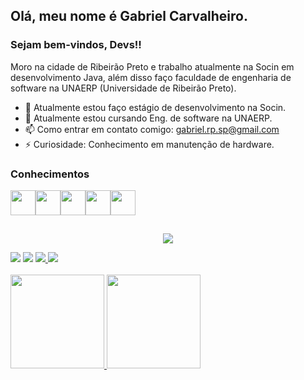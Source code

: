 ## Olá, meu nome é Gabriel Carvalheiro.
### Sejam bem-vindos, Devs!!

Moro na cidade de Ribeirão Preto e trabalho atualmente na Socin em desenvolvimento Java, além disso faço faculdade de engenharia de software na UNAERP (Universidade de Ribeirão Preto).

- 🔭 Atualmente estou faço estágio de desenvolvimento na Socin.
- 🌱 Atualmente estou cursando Eng. de software na UNAERP.
- 📫 Como entrar em contato comigo: gabriel.rp.sp@gmail.com
- ⚡ Curiosidade: Conhecimento em manutenção de hardware.

### Conhecimentos
  
<img src="https://cdn.jsdelivr.net/gh/devicons/devicon/icons/html5/html5-original-wordmark.svg" width="40" height="40"/><img src="https://cdn.jsdelivr.net/gh/devicons/devicon/icons/css3/css3-original-wordmark.svg" width="40" height="40"/><img src="https://cdn.jsdelivr.net/gh/devicons/devicon/icons/javascript/javascript-original.svg" width="40" height="40"/><img src="https://cdn.jsdelivr.net/gh/devicons/devicon/icons/c/c-original.svg" width="40" height="40"/><img src="https://cdn.jsdelivr.net/gh/devicons/devicon/icons/cplusplus/cplusplus-original.svg" width="40" height="40"/>
##
<p align="center">
    <img alingn="center" src="https://profile-counter.glitch.me/GabrielCarvalheiroRuela/count.svg"/>
</p>
<div>  
<a href="https://www.instagram.com/ll_gabrielcr_ll/" target="_blank"><img src="https://img.shields.io/badge/-Instagram-%23E4405F?style=for-the-badge&logo=instagram&logoColor=white" target="_blank"></a>
<a href = "mailto:gabriel.rp.sp@gmail.com"><img src="https://img.shields.io/badge/Gmail-D14836?style=for-the-badge&logo=gmail&logoColor=white" target="_blank"></a>
<a href="https://www.linkedin.com/in/gabriel-carvalheiro-437a41239/" target="_blank"><img src="https://img.shields.io/badge/-LinkedIn-%230077B5?style=for-the-badge&logo=linkedin&logoColor=white" target="_blank">
</a><href="https://discord.gg/KTQateW" target="_blank"><img src="https://img.shields.io/badge/Discord-7289DA?style=for-the-badge&logo=discord&logoColor=white" target="_blank"></a>   
</div>
<br>
<div display: flex;>
  <a href="https://github.com/GabrielCarvalheiroRuela">
  <img height="150em" src="https://github-readme-stats.vercel.app/api?username=GabrielCarvalheiroRuela&show_icons=true&theme=dracula&include_all_commits=true&count_private=true"/>
  <img height="150em" src="https://github-readme-stats.vercel.app/api/top-langs/?username=GabrielCarvalheiroRuela&layout=compact&langs_count=7&theme=dracula"/>
  </div>
